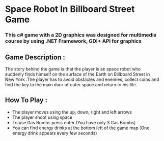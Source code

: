 # Space Robot In Billboard Street Game
### This c# game with a 2D graphics was designed for multimedia course by using .NET Framework, GDI+ API for graphics  

## Game Description :
The story behind the game is that the player is an space robot who suddenly finds himself on the surface of the Earth on Billboard Street in New York .The player has to avoid obstacles and enemies, collect coins and find the key to the main door of outer space and return to his life. 
## How To Play :
  * The player moves using the up, down, right and left arrows
  * The player shoot using space
  * To use Gas Bombs press enter (You have only 3 Gas Bombs)
  * You can find energy drinks at the bottom left of the game map (One energy drink appears every few seconds)
